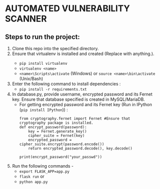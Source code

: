 # AUTOMATED VULNERABILITY SCANNER

## Steps to run the project:

1. Clone this repo into the specified directory.
2. Ensure that virtualenv is installed and created (Replace <name> with anything.).
    - ```pip install virtualenv```
    - ```virtualenv <name>```
    - ```<name>\Scripts\activate``` (Windows) or ```source <name>\bin\activate``` (Unix/Bash)
3. Enter the following command to install dependencies :
    - ```pip install -r requirements.txt```
4. In database.py, provide username, encrypted password and its Fernet key. Ensure that database specified is created in MySQL/MariaDB.
   - For getting encrypted password and its Fernet key (Run in IPython (```pip install IPython```)) :
     ```
     from cryptography.fernet import Fernet #Ensure that cryptography package is installed.
     def encrypt_password(password):
         key = Fernet.generate_key()
         cipher_suite = Fernet(key)
         encrypted_password = cipher_suite.encrypt(password.encode())
         return encrypted_password.decode(), key.decode()
     
     print(encrypt_password("your_passwd"))
     ```
5. Run the following commands -
    - ```export FLASK_APP=app.py```
    - ```flask run```
      or
    - ```python app.py```
